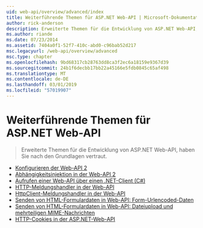 ```yaml
---
uid: web-api/overview/advanced/index
title: Weiterführende Themen für ASP.NET Web-API | Microsoft-Dokumentation
author: rick-anderson
description: Erweiterte Themen für die Entwicklung von ASP.NET Web-API, haben Sie nach den Grundlagen vertraut.
ms.author: riande
ms.date: 07/23/2014
ms.assetid: 7404a0f1-52f7-410c-abd0-c96bab52d217
msc.legacyurl: /web-api/overview/advanced
msc.type: chapter
ms.openlocfilehash: 9bd68317cb28763dd8ca3f2ec6a18159e9367d39
ms.sourcegitcommit: 24b1f6decbb17bb22a45166e5fdb0845c65af498
ms.translationtype: MT
ms.contentlocale: de-DE
ms.lasthandoff: 03/01/2019
ms.locfileid: "57019907"
---
```

<a name="advanced-topics-for-aspnet-web-api"></a>Weiterführende Themen für ASP.NET Web-API
====================
> Erweiterte Themen für die Entwicklung von ASP.NET Web-API, haben Sie nach den Grundlagen vertraut.


- [Konfigurieren der Web-API 2](configuring-aspnet-web-api.md)
- [Abhängigkeitsinjektion in der Web-API 2](dependency-injection.md)
- [Aufrufen einer Web-API über einen .NET-Client (C#)](calling-a-web-api-from-a-net-client.md)
- [HTTP-Meldungshandler in der Web-API](http-message-handlers.md)
- [HttpClient-Meldungshandler in der Web-API](httpclient-message-handlers.md)
- [Senden von HTML-Formulardaten in Web-API: Form-Urlencoded-Daten](sending-html-form-data-part-1.md)
- [Senden von HTML-Formulardaten in Web-API: Dateiupload und mehrteiligen MIME-Nachrichten](sending-html-form-data-part-2.md)
- [HTTP-Cookies in der ASP.NET-Web-API](http-cookies.md)
